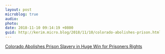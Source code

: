 ```yaml
---
layout: post
microblog: true
audio: 
photo: 
date: 2018-11-10 09:14:19 +0800
guid: http://kerim.micro.blog/2018/11/10/colorado-abolishes-prison.html
---
```

[Colorado Abolishes Prison Slavery in Huge Win for Prisoners Rights](http://fortune.com/2018/11/07/colorado-abolishes-prison-slavery-servitude/)
